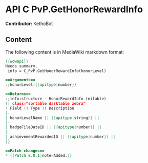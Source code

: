 # API C PvP.GetHonorRewardInfo

**Contributor:** KethoBot

## Content

The following content is in MediaWiki markdown format:

```mediawiki
{{wowapi}}
Needs summary.
 info = C_PvP.GetHonorRewardInfo(honorLevel)

==Arguments==
:;honorLevel:{{apitype|number}}

==Returns==
:;info:structure - HonorRewardInfo (nilable)
{| class="sortable darktable zebra"
! Field !! Type !! Description
|-
| honorLevelName || {{apitype|string}} || 
|-
| badgeFileDataID || {{apitype|number}} || 
|-
| achievementRewardedID || {{apitype|number}} || 
|}

==Patch changes==
* {{Patch 8.0.1|note=Added.}}
```